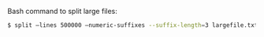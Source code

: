 Bash command to split large files:
```bash
$ split —lines 500000 —numeric-suffixes --suffix-length=3 largefile.txt subfilename
```